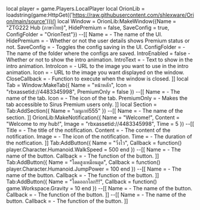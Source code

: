 local player = game.Players.LocalPlayer local OrionLib = loadstring(game:HttpGet(('https://raw.githubusercontent.com/shlexware/Orion/main/source')))() local Window = OrionLib:MakeWindow({Name = "ZTG222 Hub (ภาษาไทย)", HidePremium = false, SaveConfig = true, ConfigFolder = "OrionTest"}) --[[ Name = - The name of the UI. HidePremium = - Whether or not the user details shows Premium status or not. SaveConfig = - Toggles the config saving in the UI. ConfigFolder = - The name of the folder where the configs are saved. IntroEnabled = false - Whether or not to show the intro animation. IntroText = - Text to show in the intro animation. IntroIcon = - URL to the image you want to use in the intro animation. Icon = - URL to the image you want displayed on the window. CloseCallback = - Function to execute when the window is closed. ]] local Tab = Window:MakeTab({ Name = "หน้าหลัก", Icon = "rbxassetid://4483345998", PremiumOnly = false }) --[[ Name = - The name of the tab. Icon = - The icon of the tab. PremiumOnly = - Makes the tab accessible to Sirus Premium users only. ]] local Section = Tab:AddSection({ Name = "เมนูเกย์555" }) --[[ Name = - The name of the section. ]] OrionLib:MakeNotification({ Name = "Welcome!", Content = "Welcome to my hub!", Image = "rbxassetid://4483345998", Time = 5 }) --[[ Title = - The title of the notification. Content = - The content of the notification. Image = - The icon of the notification. Time = - The duration of the notfication. ]] Tab:AddButton({ Name = "วิ่งไว", Callback = function() player.Character.Humanoid.WalkSpeed = 500 end }) --[[ Name = - The name of the button. Callback = - The function of the button. ]] Tab:AddButton({ Name = "โดดสูงเหมือนตูด", Callback = function() player.Character.Humanoid.JumpPower = 100 end }) --[[ Name = - The name of the button. Callback = - The function of the button. ]] Tab:AddButton({ Name = "โดดออกโลก!!!", Callback = function() game.Workspace.Gravity = 10 end }) --[[ Name = - The name of the button. Callback = - The function of the button. ]] --[[ Name = - The name of the button. Callback = - The function of the button. ]]
